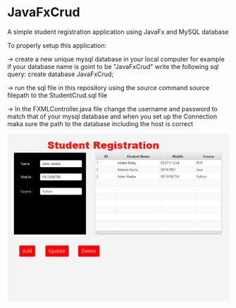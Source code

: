 # JavaFxCrud
A simple student registration application using JavaFx and MySQL database

To properly setup this application:

-> create a new unique mysql database in your local computer 
for example if your database name is goint to be "JavaFxCrud" write the following sql query: create database JavaFxCrud;

-> run the sql file in this repository using the source command
source filepath to the StudentCrud.sql file

-> In the FXMLController.java file change the username and password to match that of your mysql database and when you set up the Connection maka sure 
the path to the database including the host is correct


![alt text](https://github.com/Zelalem-E-Chekole/JavaFxCrud/blob/main/view.PNG?raw=true)
